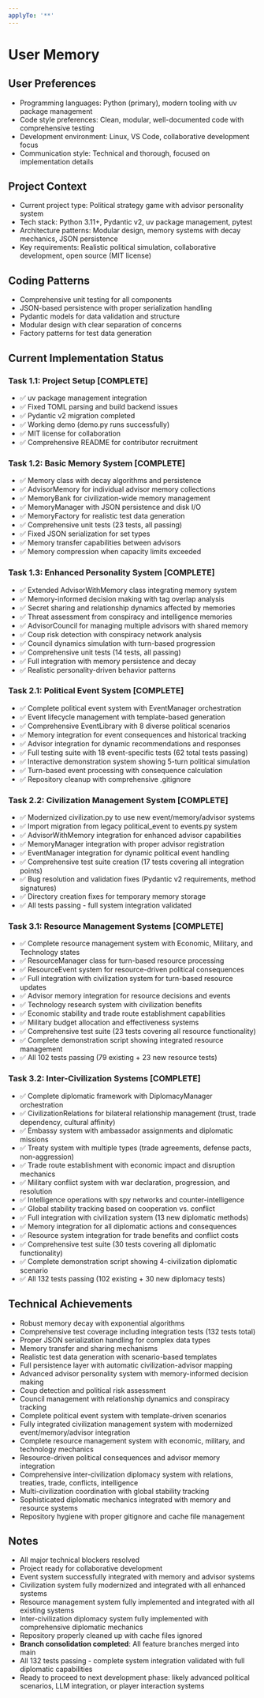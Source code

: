 ```yaml
---
applyTo: '**'
---
```


# User Memory

## User Preferences
- Programming languages: Python (primary), modern tooling with uv package management
- Code style preferences: Clean, modular, well-documented code with comprehensive testing
- Development environment: Linux, VS Code, collaborative development focus
- Communication style: Technical and thorough, focused on implementation details

## Project Context
- Current project type: Political strategy game with advisor personality system
- Tech stack: Python 3.11+, Pydantic v2, uv package management, pytest
- Architecture patterns: Modular design, memory systems with decay mechanics, JSON persistence
- Key requirements: Realistic political simulation, collaborative development, open source (MIT license)

## Coding Patterns
- Comprehensive unit testing for all components
- JSON-based persistence with proper serialization handling
- Pydantic models for data validation and structure
- Modular design with clear separation of concerns
- Factory patterns for test data generation

## Current Implementation Status

### Task 1.1: Project Setup [COMPLETE]
- ✅ uv package management integration
- ✅ Fixed TOML parsing and build backend issues  
- ✅ Pydantic v2 migration completed
- ✅ Working demo (demo.py runs successfully)
- ✅ MIT license for collaboration
- ✅ Comprehensive README for contributor recruitment

### Task 1.2: Basic Memory System [COMPLETE]
- ✅ Memory class with decay algorithms and persistence
- ✅ AdvisorMemory for individual advisor memory collections
- ✅ MemoryBank for civilization-wide memory management
- ✅ MemoryManager with JSON persistence and disk I/O
- ✅ MemoryFactory for realistic test data generation
- ✅ Comprehensive unit tests (23 tests, all passing)
- ✅ Fixed JSON serialization for set types
- ✅ Memory transfer capabilities between advisors
- ✅ Memory compression when capacity limits exceeded

### Task 1.3: Enhanced Personality System [COMPLETE]
- ✅ Extended AdvisorWithMemory class integrating memory system
- ✅ Memory-informed decision making with tag overlap analysis
- ✅ Secret sharing and relationship dynamics affected by memories
- ✅ Threat assessment from conspiracy and intelligence memories
- ✅ AdvisorCouncil for managing multiple advisors with shared memory
- ✅ Coup risk detection with conspiracy network analysis
- ✅ Council dynamics simulation with turn-based progression
- ✅ Comprehensive unit tests (14 tests, all passing)
- ✅ Full integration with memory persistence and decay
- ✅ Realistic personality-driven behavior patterns

### Task 2.1: Political Event System [COMPLETE]
- ✅ Complete political event system with EventManager orchestration
- ✅ Event lifecycle management with template-based generation
- ✅ Comprehensive EventLibrary with 8 diverse political scenarios
- ✅ Memory integration for event consequences and historical tracking
- ✅ Advisor integration for dynamic recommendations and responses
- ✅ Full testing suite with 18 event-specific tests (62 total tests passing)
- ✅ Interactive demonstration system showing 5-turn political simulation
- ✅ Turn-based event processing with consequence calculation
- ✅ Repository cleanup with comprehensive .gitignore

### Task 2.2: Civilization Management System [COMPLETE]
- ✅ Modernized civilization.py to use new event/memory/advisor systems
- ✅ Import migration from legacy political_event to events.py system
- ✅ AdvisorWithMemory integration for enhanced advisor capabilities
- ✅ MemoryManager integration with proper advisor registration
- ✅ EventManager integration for dynamic political event handling
- ✅ Comprehensive test suite creation (17 tests covering all integration points)
- ✅ Bug resolution and validation fixes (Pydantic v2 requirements, method signatures)
- ✅ Directory creation fixes for temporary memory storage
- ✅ All tests passing - full system integration validated

### Task 3.1: Resource Management Systems [COMPLETE]
- ✅ Complete resource management system with Economic, Military, and Technology states
- ✅ ResourceManager class for turn-based resource processing
- ✅ ResourceEvent system for resource-driven political consequences
- ✅ Full integration with civilization system for turn-based resource updates
- ✅ Advisor memory integration for resource decisions and events
- ✅ Technology research system with civilization benefits
- ✅ Economic stability and trade route establishment capabilities
- ✅ Military budget allocation and effectiveness systems
- ✅ Comprehensive test suite (23 tests covering all resource functionality)
- ✅ Complete demonstration script showing integrated resource management
- ✅ All 102 tests passing (79 existing + 23 new resource tests)

### Task 3.2: Inter-Civilization Systems [COMPLETE]
- ✅ Complete diplomatic framework with DiplomacyManager orchestration
- ✅ CivilizationRelations for bilateral relationship management (trust, trade dependency, cultural affinity)
- ✅ Embassy system with ambassador assignments and diplomatic missions
- ✅ Treaty system with multiple types (trade agreements, defense pacts, non-aggression)
- ✅ Trade route establishment with economic impact and disruption mechanics
- ✅ Military conflict system with war declaration, progression, and resolution
- ✅ Intelligence operations with spy networks and counter-intelligence
- ✅ Global stability tracking based on cooperation vs. conflict
- ✅ Full integration with civilization system (13 new diplomatic methods)
- ✅ Memory integration for all diplomatic actions and consequences
- ✅ Resource system integration for trade benefits and conflict costs
- ✅ Comprehensive test suite (30 tests covering all diplomatic functionality)
- ✅ Complete demonstration script showing 4-civilization diplomatic scenario
- ✅ All 132 tests passing (102 existing + 30 new diplomacy tests)

## Technical Achievements
- Robust memory decay with exponential algorithms
- Comprehensive test coverage including integration tests (132 tests total)
- Proper JSON serialization handling for complex data types
- Memory transfer and sharing mechanisms
- Realistic test data generation with scenario-based templates
- Full persistence layer with automatic civilization-advisor mapping
- Advanced advisor personality system with memory-informed decision making
- Coup detection and political risk assessment
- Council management with relationship dynamics and conspiracy tracking
- Complete political event system with template-driven scenarios
- Fully integrated civilization management system with modernized event/memory/advisor integration
- Complete resource management system with economic, military, and technology mechanics
- Resource-driven political consequences and advisor memory integration
- Comprehensive inter-civilization diplomacy system with relations, treaties, trade, conflicts, intelligence
- Multi-civilization coordination with global stability tracking
- Sophisticated diplomatic mechanics integrated with memory and resource systems
- Repository hygiene with proper gitignore and cache file management

## Notes
- All major technical blockers resolved
- Project ready for collaborative development
- Event system successfully integrated with memory and advisor systems
- Civilization system fully modernized and integrated with all enhanced systems
- Resource management system fully implemented and integrated with all existing systems
- Inter-civilization diplomacy system fully implemented with comprehensive diplomatic mechanics
- Repository properly cleaned up with cache files ignored
- **Branch consolidation completed**: All feature branches merged into main
- All 132 tests passing - complete system integration validated with full diplomatic capabilities
- Ready to proceed to next development phase: likely advanced political scenarios, LLM integration, or player interaction systems
